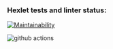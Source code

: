 ### Hexlet tests and linter status:

[![Maintainability](https://api.codeclimate.com/v1/badges/cad09c13a6859aaa1724/maintainability)](https://codeclimate.com/github/AnnaPalna/frontend-project-lvl1/maintainability)


![github actions](https://github.com/AnnaPalna/frontend-project-lvl1/workflows/github-actions/badge.svg)
